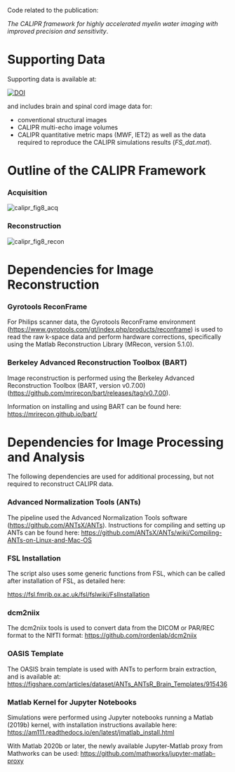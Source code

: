 Code related to the publication: 

*The CALIPR framework for highly accelerated myelin water imaging with improved precision and sensitivity*. 

# Supporting Data
Supporting data is available at:

[![DOI](https://zenodo.org/badge/DOI/10.5281/zenodo.8049179.svg)](https://doi.org/10.5281/zenodo.8049179)

and includes brain and spinal cord image data for:
- conventional structural images
- CALIPR multi-echo image volumes
- CALIPR quantitative metric maps (MWF, IET2)
as well as the data required to reproduce the CALIPR simulations results (*FS_dat.mat*).


# Outline of the CALIPR Framework

### Acquisition
![calipr_fig8_acq](https://github.com/avdvorak/CALIPR/assets/24612184/7713e00d-a742-4b56-bdf0-9c7c042df5d7)


### Reconstruction
![calipr_fig8_recon](https://github.com/avdvorak/CALIPR/assets/24612184/a8c59b0c-b1f0-48ab-a24f-41d3e36e6c9d)


# Dependencies for Image Reconstruction


### Gyrotools ReconFrame

For Philips scanner data, the Gyrotools ReconFrame environment (https://www.gyrotools.com/gt/index.php/products/reconframe) is used to read the raw k-space data and perform hardware corrections, specifically using the Matlab Reconstruction Library (MRecon, version 5.1.0).


### Berkeley Advanced Reconstruction Toolbox (BART)

Image reconstruction is performed using the Berkeley Advanced Reconstruction Toolbox (BART, version v0.7.00)(https://github.com/mrirecon/bart/releases/tag/v0.7.00).

Information on installing and using BART can be found here:
https://mrirecon.github.io/bart/


# Dependencies for Image Processing and Analysis

The following dependencies are used for additional processing, but not required to reconstruct CALIPR data.


### Advanced Normalization Tools (ANTs)

The pipeline used the Advanced Normalization Tools software (https://github.com/ANTsX/ANTs). 
Instructions for compiling and setting up ANTs can be found here:
https://github.com/ANTsX/ANTs/wiki/Compiling-ANTs-on-Linux-and-Mac-OS


### FSL Installation
The script also uses some generic functions from FSL, which can be called after installation of FSL, as detailed here:

https://fsl.fmrib.ox.ac.uk/fsl/fslwiki/FslInstallation


### dcm2niix

The dcm2niix tools is used to convert data from the DICOM or PAR/REC format to the NIfTI format:
https://github.com/rordenlab/dcm2niix


### OASIS Template

The OASIS brain template is used with ANTs to perform brain extraction, and is available at:
https://figshare.com/articles/dataset/ANTs_ANTsR_Brain_Templates/915436


### Matlab Kernel for Jupyter Notebooks

Simulations were performed using Jupyter notebooks running a Matlab (2019b) kernel, with installation instructions available here:
https://am111.readthedocs.io/en/latest/jmatlab_install.html

With Matlab 2020b or later, the newly available Jupyter-Matlab proxy from Mathworks can be used:
https://github.com/mathworks/jupyter-matlab-proxy
